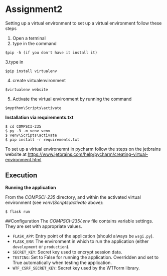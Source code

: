 # Assignment2
Setting up a virtual environment
to set up a virtual environment follow these steps
1. Open a terminal
2. type in the command
```shell
$pip -h (if you don't have it install it)
```
3.type in 
```shell
$pip install virtualenv 
```
4. create virtualenvironment
```shell
$virtualenv website
```
5. Activate the virtual environment by running the command
```shell
$mypthon\Scripts\activate
```
**Installation via requirements.txt**

```shell
$ cd COMPSCI-235
$ py -3 -m venv venv
$ venv\Scripts\activate
$ pip install -r requirements.txt
```
To set up a virtual environemnt in pycharm follow the steps on the jetbrains website at https://www.jetbrains.com/help/pycharm/creating-virtual-environment.html


## Execution

**Running the application**

From the *COMPSCI-235* directory, and within the activated virtual environment (see *venv\Scripts\activate* above):

````shell
$ flask run
```` 

##Configuration
The *COMPSCI-235/.env* file contains variable settings. They are set with appropriate values.

* `FLASK_APP`: Entry point of the application (should always be `wsgi.py`).
* `FLASK_ENV`: The environment in which to run the application (either `development` or `production`).
* `SECRET_KEY`: Secret key used to encrypt session data.
* `TESTING`: Set to False for running the application. Overridden and set to True automatically when testing the application.
* `WTF_CSRF_SECRET_KEY`: Secret key used by the WTForm library.